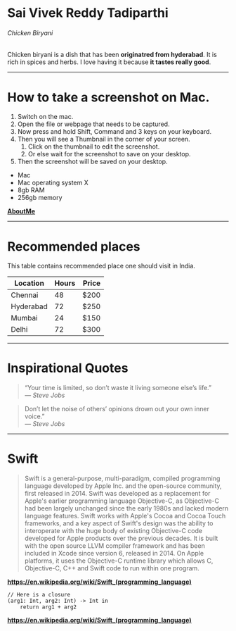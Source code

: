 # Sai Vivek Reddy Tadiparthi
###### Chicken Biryani
Chicken biryani is a dish that has been **originatred from hyderabad**. It is rich in spices and herbs. I love having it because **it tastes really good**.

---

# How to take a screenshot on Mac.
1. Switch on the mac.
2. Open the file or webpage that needs to be captured.
3. Now press and hold Shift, Command and 3 keys on your keyboard.
4. Then you will see a Thumbnail in the corner of your screen.
    1. Click on the thumbnail to edit the screenshot.
    2. Or else wait for the screenshot to save on your desktop.
5. Then the screenshot will be saved on your desktop.

- Mac
- Mac  operating system X
- 8gb RAM
- 256gb memory

**[AboutMe](AboutMe.md)**

---
# Recommended places
This table contains recommended place one should visit in India.

|Location |Hours |Price |
|---|---|---:|
|Chennai| 48| $200|
|Hyderabad| 72| $250|
|Mumbai| 24| $150|
|Delhi| 72| $300|

---
# Inspirational Quotes
>“Your time is limited, so don’t waste it living someone else’s life.”<br>
― *Steve Jobs*

>Don’t let the noise of others’ opinions drown out your own inner voice.”<br>
― *Steve Jobs*

---
# Swift
>Swift is a general-purpose, multi-paradigm, compiled programming language developed by Apple Inc. and the open-source community, first released in 2014. Swift was developed as a replacement for Apple's earlier programming language Objective-C, as Objective-C had been largely unchanged since the early 1980s and lacked modern language features. Swift works with Apple's Cocoa and Cocoa Touch frameworks, and a key aspect of Swift's design was the ability to interoperate with the huge body of existing Objective-C code developed for Apple products over the previous decades. It is built with the open source LLVM compiler framework and has been included in Xcode since version 6, released in 2014. On Apple platforms, it uses the Objective-C runtime library which allows C, Objective-C, C++ and Swift code to run within one program.

**https://en.wikipedia.org/wiki/Swift_(programming_language)**

```
// Here is a closure
(arg1: Int, arg2: Int) -> Int in
    return arg1 + arg2
```
**https://en.wikipedia.org/wiki/Swift_(programming_language)**
